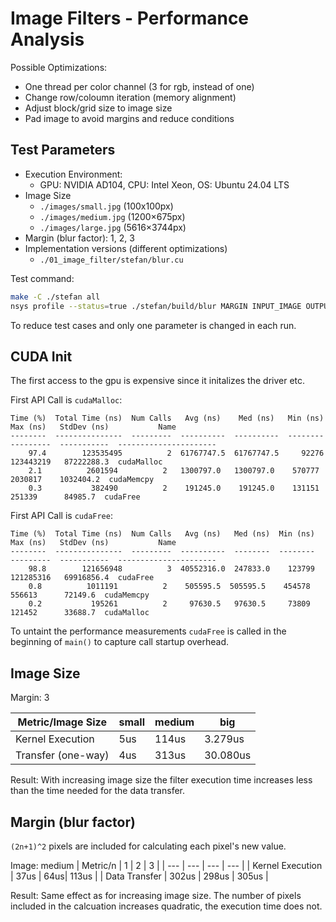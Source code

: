 # Image Filters - Performance Analysis

Possible Optimizations:
- One thread per color channel (3 for rgb, instead of one)
- Change row/coloumn iteration (memory alignment)
- Adjust block/grid size to image size
- Pad image to avoid margins and reduce conditions 


## Test Parameters
- Execution Environment:
    - GPU: NVIDIA AD104, CPU: Intel Xeon, OS: Ubuntu 24.04 LTS
- Image Size
    - `./images/small.jpg`  (100x100px)
    - `./images/medium.jpg` (1200×675px)
    - `./images/large.jpg`  (5616×3744px)
- Margin (blur factor): 1, 2, 3
- Implementation versions (different optimizations)
    - `./01_image_filter/stefan/blur.cu`

Test command:
```bash
make -C ./stefan all
nsys profile --status=true ./stefan/build/blur MARGIN INPUT_IMAGE OUTPUT_IMAGE
```

To reduce test cases and only one parameter is changed in each run.

## CUDA Init
The first access to the gpu is expensive since it initalizes the driver etc.

First API Call is `cudaMalloc`:
```
Time (%)  Total Time (ns)  Num Calls   Avg (ns)    Med (ns)   Min (ns)  Max (ns)   StdDev (ns)           Name
--------  ---------------  ---------  ----------  ----------  --------  ---------  -----------  ----------------------
    97.4        123535495          2  61767747.5  61767747.5     92276  123443219   87222288.3  cudaMalloc
    2.1          2601594          2   1300797.0   1300797.0    570777    2030817    1032404.2  cudaMemcpy
    0.3           382490          2    191245.0    191245.0    131151     251339      84985.7  cudaFree
```
First API Call is `cudaFree`:
```
Time (%)  Total Time (ns)  Num Calls   Avg (ns)   Med (ns)  Min (ns)  Max (ns)   StdDev (ns)           Name
--------  ---------------  ---------  ----------  --------  --------  ---------  -----------  ----------------------
    98.8        121656948          3  40552316.0  247833.0    123799  121285316   69916856.4  cudaFree
    0.8          1011191          2    505595.5  505595.5    454578     556613      72149.6  cudaMemcpy
    0.2           195261          2     97630.5   97630.5     73809     121452      33688.7  cudaMalloc
```
To untaint the performance measurements `cudaFree` is called in the beginning of
`main()` to capture call startup overhead.

## Image Size
Margin: 3

| Metric/Image Size | small | medium | big |
| --- | --- | --- | --- |
| Kernel Execution | 5us | 114us | 3.279us |
| Transfer (one-way) | 4us | 313us | 30.080us |

Result: With increasing image size the filter execution time increases less
than the time needed for the data transfer.

## Margin (blur factor)
`(2n+1)^2` pixels are included for calculating each pixel's new value.

Image: medium
| Metric/n | 1 | 2 | 3 |
| --- | --- | --- | --- |
| Kernel Execution | 37us | 64us| 113us |
| Data Transfer | 302us | 298us | 305us |

Result: Same effect as for increasing image size.
The number of pixels included in the calcuation increases quadratic, the
execution time does not.
